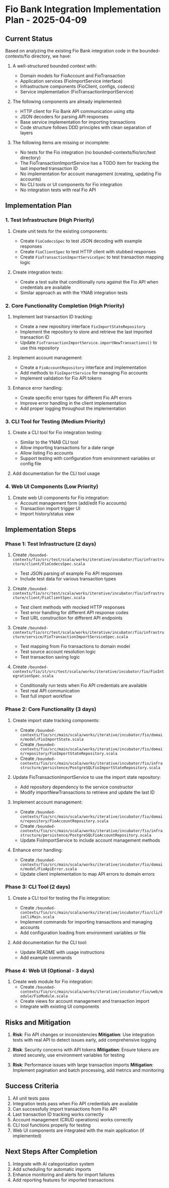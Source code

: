 # Fio Bank Integration Implementation Plan - 2025-04-09

## Current Status

Based on analyzing the existing Fio Bank integration code in the bounded-contexts/fio directory, we have:

1. A well-structured bounded context with:
   - Domain models for FioAccount and FioTransaction
   - Application services (FioImportService interface)
   - Infrastructure components (FioClient, configs, codecs)
   - Service implementation (FioTransactionImportService)

2. The following components are already implemented:
   - HTTP client for Fio Bank API communication using sttp
   - JSON decoders for parsing API responses
   - Base service implementation for importing transactions
   - Code structure follows DDD principles with clean separation of layers

3. The following items are missing or incomplete:
   - No tests for the Fio integration (no bounded-contexts/fio/src/test directory)
   - The FioTransactionImportService has a TODO item for tracking the last imported transaction ID
   - No implementation for account management (creating, updating Fio accounts)
   - No CLI tools or UI components for Fio integration
   - No integration tests with real Fio API

## Implementation Plan

### 1. Test Infrastructure (High Priority)

1. Create unit tests for the existing components:
   - Create `FioCodecsSpec` to test JSON decoding with example responses
   - Create `FioClientSpec` to test HTTP client with stubbed responses
   - Create `FioTransactionImportServiceSpec` to test transaction mapping logic

2. Create integration tests:
   - Create a test suite that conditionally runs against the Fio API when credentials are available
   - Similar approach as with the YNAB integration tests

### 2. Core Functionality Completion (High Priority)

1. Implement last transaction ID tracking:
   - Create a new repository interface `FioImportStateRepository`
   - Implement the repository to store and retrieve the last imported transaction ID
   - Update `FioTransactionImportService.importNewTransactions()` to use this repository

2. Implement account management:
   - Create a `FioAccountRepository` interface and implementation
   - Add methods to `FioImportService` for managing Fio accounts
   - Implement validation for Fio API tokens

3. Enhance error handling:
   - Create specific error types for different Fio API errors
   - Improve error handling in the client implementation
   - Add proper logging throughout the implementation

### 3. CLI Tool for Testing (Medium Priority)

1. Create a CLI tool for Fio integration testing:
   - Similar to the YNAB CLI tool
   - Allow importing transactions for a date range
   - Allow listing Fio accounts
   - Support testing with configuration from environment variables or config file

2. Add documentation for the CLI tool usage

### 4. Web UI Components (Low Priority)

1. Create web UI components for Fio integration:
   - Account management form (add/edit Fio accounts)
   - Transaction import trigger UI
   - Import history/status view

## Implementation Steps

### Phase 1: Test Infrastructure (2 days)

1. Create `/bounded-contexts/fio/src/test/scala/works/iterative/incubator/fio/infrastructure/client/FioCodecsSpec.scala`
   - Test JSON parsing of example Fio API responses
   - Include test data for various transaction types

2. Create `/bounded-contexts/fio/src/test/scala/works/iterative/incubator/fio/infrastructure/client/FioClientSpec.scala`
   - Test client methods with mocked HTTP responses
   - Test error handling for different API response codes
   - Test URL construction for different API endpoints

3. Create `/bounded-contexts/fio/src/test/scala/works/iterative/incubator/fio/infrastructure/service/FioTransactionImportServiceSpec.scala`
   - Test mapping from Fio transactions to domain model
   - Test source account resolution logic
   - Test transaction saving logic

4. Create `/bounded-contexts/fio/it/src/test/scala/works/iterative/incubator/fio/FioIntegrationSpec.scala`
   - Conditionally run tests when Fio API credentials are available
   - Test real API communication
   - Test full import workflow

### Phase 2: Core Functionality (3 days)

1. Create import state tracking components:
   - Create `/bounded-contexts/fio/src/main/scala/works/iterative/incubator/fio/domain/model/FioImportState.scala`
   - Create `/bounded-contexts/fio/src/main/scala/works/iterative/incubator/fio/domain/repository/FioImportStateRepository.scala`
   - Create `/bounded-contexts/fio/src/main/scala/works/iterative/incubator/fio/infrastructure/persistence/PostgreSQLFioImportStateRepository.scala`

2. Update FioTransactionImportService to use the import state repository:
   - Add repository dependency to the service constructor
   - Modify importNewTransactions to retrieve and update the last ID

3. Implement account management:
   - Create `/bounded-contexts/fio/src/main/scala/works/iterative/incubator/fio/domain/repository/FioAccountRepository.scala`
   - Create `/bounded-contexts/fio/src/main/scala/works/iterative/incubator/fio/infrastructure/persistence/PostgreSQLFioAccountRepository.scala`
   - Update FioImportService to include account management methods

4. Enhance error handling:
   - Create `/bounded-contexts/fio/src/main/scala/works/iterative/incubator/fio/domain/model/FioApiError.scala`
   - Update client implementation to map API errors to domain errors

### Phase 3: CLI Tool (2 days)

1. Create a CLI tool for testing the Fio integration:
   - Create `/bounded-contexts/fio/src/main/scala/works/iterative/incubator/fio/cli/FioCliMain.scala`
   - Implement commands for importing transactions and managing accounts
   - Add configuration loading from environment variables or file

2. Add documentation for the CLI tool:
   - Update README with usage instructions
   - Add example commands

### Phase 4: Web UI (Optional - 3 days)

1. Create web module for Fio integration:
   - Create `/bounded-contexts/fio/src/main/scala/works/iterative/incubator/fio/web/module/FioModule.scala`
   - Create views for account management and transaction import
   - Integrate with existing UI components

## Risks and Mitigation

1. **Risk**: Fio API changes or inconsistencies
   **Mitigation**: Use integration tests with real API to detect issues early, add comprehensive logging

2. **Risk**: Security concerns with API tokens
   **Mitigation**: Ensure tokens are stored securely, use environment variables for testing

3. **Risk**: Performance issues with large transaction imports
   **Mitigation**: Implement pagination and batch processing, add metrics and monitoring

## Success Criteria

1. All unit tests pass
2. Integration tests pass when Fio API credentials are available
3. Can successfully import transactions from Fio API
4. Last transaction ID tracking works correctly
5. Account management (CRUD operations) works correctly
6. CLI tool functions properly for testing
7. Web UI components are integrated with the main application (if implemented)

## Next Steps After Completion

1. Integrate with AI categorization system
2. Add scheduling for automatic imports
3. Enhance monitoring and alerts for import failures
4. Add reporting features for imported transactions
